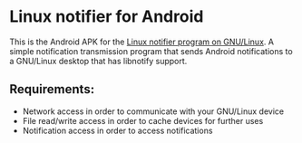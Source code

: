 # Linux notifier for Android
This is the Android APK for the [Linux notifier program on GNU/Linux](https://github.com/MihaiBojescu/Linux-notifier). A simple notification transmission program that sends Android notifications to a GNU/Linux desktop that has libnotify support.

## Requirements:
* Network access in order to communicate with your GNU/Linux device
* File read/write access in order to cache devices for further uses
* Notification access in order to access notifications
